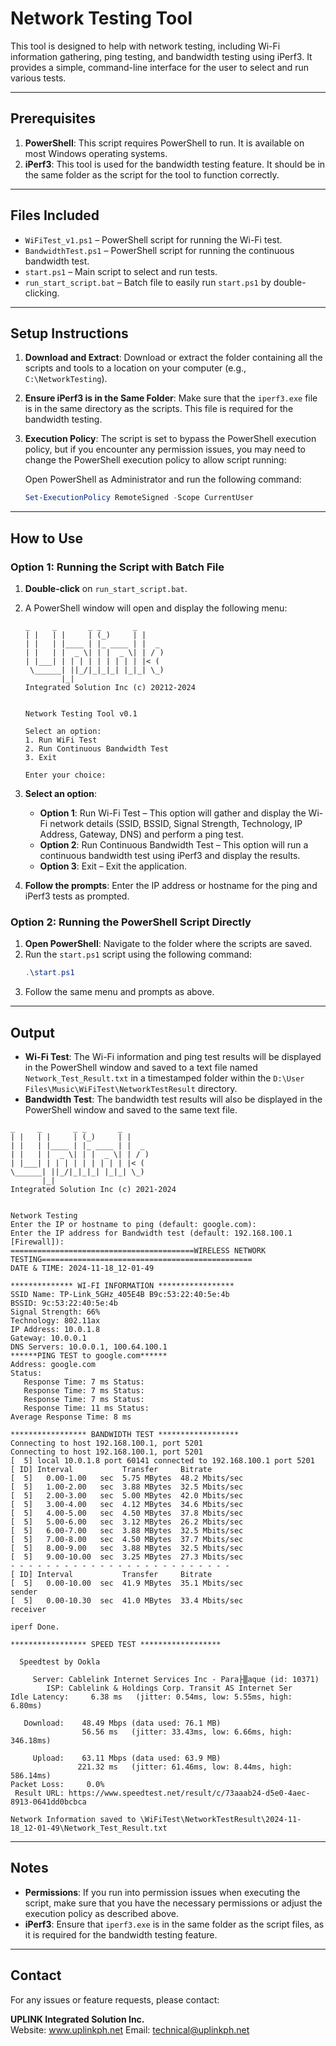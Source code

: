 # Network Testing Tool

This tool is designed to help with network testing, including Wi-Fi information gathering, ping testing, and bandwidth testing using iPerf3. It provides a simple, command-line interface for the user to select and run various tests.

---

## Prerequisites

1. **PowerShell**: This script requires PowerShell to run. It is available on most Windows operating systems.
2. **iPerf3**: This tool is used for the bandwidth testing feature. It should be in the same folder as the script for the tool to function correctly.

---

## Files Included

- `WiFiTest_v1.ps1` – PowerShell script for running the Wi-Fi test.
- `BandwidthTest.ps1` – PowerShell script for running the continuous bandwidth test.
- `start.ps1` – Main script to select and run tests.
- `run_start_script.bat` – Batch file to easily run `start.ps1` by double-clicking.

---

## Setup Instructions

1. **Download and Extract**: Download or extract the folder containing all the scripts and tools to a location on your computer (e.g., `C:\NetworkTesting`).

2. **Ensure iPerf3 is in the Same Folder**: Make sure that the `iperf3.exe` file is in the same directory as the scripts. This file is required for the bandwidth testing.

3. **Execution Policy**: The script is set to bypass the PowerShell execution policy, but if you encounter any permission issues, you may need to change the PowerShell execution policy to allow script running:

    Open PowerShell as Administrator and run the following command:
    ```powershell
    Set-ExecutionPolicy RemoteSigned -Scope CurrentUser
    ```

---

## How to Use

### Option 1: Running the Script with Batch File

1. **Double-click** on `run_start_script.bat`.
2. A PowerShell window will open and display the following menu:

    ```
    _     _       _ _       _
    | |   | |     | (_)     | |
    | |   | |____ | |_ ____ | |  _
    | |   | |  _ \| | |  _ \| | / )
    | |___| | | | | | | | | | |< (
     \______| ||_/|_|_|_| |_|_| \_)
            |_|
    Integrated Solution Inc (c) 20212-2024


    Network Testing Tool v0.1

    Select an option:
    1. Run WiFi Test
    2. Run Continuous Bandwidth Test
    3. Exit

    Enter your choice:
    ```

3. **Select an option**:
    - **Option 1**: Run Wi-Fi Test – This option will gather and display the Wi-Fi network details (SSID, BSSID, Signal Strength, Technology, IP Address, Gateway, DNS) and perform a ping test.
    - **Option 2**: Run Continuous Bandwidth Test – This option will run a continuous bandwidth test using iPerf3 and display the results.
    - **Option 3**: Exit – Exit the application.

4. **Follow the prompts**: Enter the IP address or hostname for the ping and iPerf3 tests as prompted.

### Option 2: Running the PowerShell Script Directly

1. **Open PowerShell**: Navigate to the folder where the scripts are saved.
2. Run the `start.ps1` script using the following command:
    ```powershell
    .\start.ps1
    ```
3. Follow the same menu and prompts as above.

---

## Output

- **Wi-Fi Test**: The Wi-Fi information and ping test results will be displayed in the PowerShell window and saved to a text file named `Network_Test_Result.txt` in a timestamped folder within the `D:\User Files\Music\WiFiTest\NetworkTestResult` directory.
- **Bandwidth Test**: The bandwidth test results will also be displayed in the PowerShell window and saved to the same text file.
 ``` 
 _     _       _ _       _
| |   | |     | (_)     | |
| |   | |____ | |_ ____ | |  _
| |   | |  _ \| | |  _ \| | / )
| |___| | | | | | | | | | |< (
 \______| ||_/|_|_|_| |_|_| \_)
        |_|
Integrated Solution Inc (c) 2021-2024


Network Testing
Enter the IP or hostname to ping (default: google.com):
Enter the IP address for Bandwidth test (default: 192.168.100.1 [Firewall]):
=========================================WIRELESS NETWORK TESTING===============================================
DATE & TIME: 2024-11-18_12-01-49

************** WI-FI INFORMATION *****************
SSID Name: TP-Link_5GHz_405E4B B9c:53:22:40:5e:4b
BSSID: 9c:53:22:40:5e:4b
Signal Strength: 66%
Technology: 802.11ax
IP Address: 10.0.1.8
Gateway: 10.0.0.1
DNS Servers: 10.0.0.1, 100.64.100.1
******PING TEST to google.com******
Address: google.com
Status:
    Response Time: 7 ms Status:
    Response Time: 7 ms Status:
    Response Time: 7 ms Status:
    Response Time: 11 ms Status:
Average Response Time: 8 ms

***************** BANDWIDTH TEST ******************
Connecting to host 192.168.100.1, port 5201
Connecting to host 192.168.100.1, port 5201
[  5] local 10.0.1.8 port 60141 connected to 192.168.100.1 port 5201
[ ID] Interval           Transfer     Bitrate
[  5]   0.00-1.00   sec  5.75 MBytes  48.2 Mbits/sec
[  5]   1.00-2.00   sec  3.88 MBytes  32.5 Mbits/sec
[  5]   2.00-3.00   sec  5.00 MBytes  42.0 Mbits/sec
[  5]   3.00-4.00   sec  4.12 MBytes  34.6 Mbits/sec
[  5]   4.00-5.00   sec  4.50 MBytes  37.8 Mbits/sec
[  5]   5.00-6.00   sec  3.12 MBytes  26.2 Mbits/sec
[  5]   6.00-7.00   sec  3.88 MBytes  32.5 Mbits/sec
[  5]   7.00-8.00   sec  4.50 MBytes  37.7 Mbits/sec
[  5]   8.00-9.00   sec  3.88 MBytes  32.5 Mbits/sec
[  5]   9.00-10.00  sec  3.25 MBytes  27.3 Mbits/sec
- - - - - - - - - - - - - - - - - - - - - - - - -
[ ID] Interval           Transfer     Bitrate
[  5]   0.00-10.00  sec  41.9 MBytes  35.1 Mbits/sec                  sender
[  5]   0.00-10.30  sec  41.0 MBytes  33.4 Mbits/sec                  receiver

iperf Done.

***************** SPEED TEST ******************

   Speedtest by Ookla

      Server: Cablelink Internet Services Inc - Para├▒aque (id: 10371)
         ISP: Cablelink & Holdings Corp. Transit AS Internet Ser
Idle Latency:     6.38 ms   (jitter: 0.54ms, low: 5.55ms, high: 6.80ms)

    Download:    48.49 Mbps (data used: 76.1 MB)
                 56.56 ms   (jitter: 33.43ms, low: 6.66ms, high: 346.18ms)

      Upload:    63.11 Mbps (data used: 63.9 MB)
                221.32 ms   (jitter: 61.46ms, low: 8.44ms, high: 586.14ms)
 Packet Loss:     0.0%
  Result URL: https://www.speedtest.net/result/c/73aaab24-d5e0-4aec-8913-0641dd0bcbca

Network Information saved to \WiFiTest\NetworkTestResult\2024-11-18_12-01-49\Network_Test_Result.txt
```

---

## Notes

- **Permissions**: If you run into permission issues when executing the script, make sure that you have the necessary permissions or adjust the execution policy as described above.
- **iPerf3**: Ensure that `iperf3.exe` is in the same folder as the script files, as it is required for the bandwidth testing feature.

---

## Contact

For any issues or feature requests, please contact:

**UPLINK Integrated Solution Inc.**  
Website: www.uplinkph.net 
Email: technical@uplinkph.net
